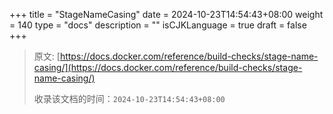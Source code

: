 +++
title = "StageNameCasing"
date = 2024-10-23T14:54:43+08:00
weight = 140
type = "docs"
description = ""
isCJKLanguage = true
draft = false
+++

> 原文: [https://docs.docker.com/reference/build-checks/stage-name-casing/](https://docs.docker.com/reference/build-checks/stage-name-casing/)
>
> 收录该文档的时间：`2024-10-23T14:54:43+08:00`
